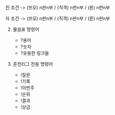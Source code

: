 친 조건
-> (쯔모) n판n부 / (직격) n판n부 / (론) n판n부

자 조건
-> (쯔모) n판n부 / (직격) n판n부 / (론) n판n부


2. 물음표 명령어
    - ?용어
    - ?숫자
    - ?유용한 링크들

3. 혼천리그 전용 명령어
    - !질문
    - !기록
    - !이번주
    - !순위
    - !결과
    - !상금